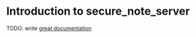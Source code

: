 # Introduction to secure_note_server

TODO: write [great documentation](http://jacobian.org/writing/what-to-write/)

